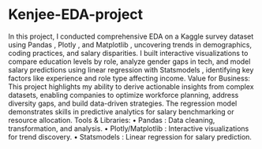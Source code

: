 # Kenjee-EDA-project
 In this project, I conducted comprehensive EDA on a Kaggle survey dataset using Pandas , Plotly , and Matplotlib , uncovering trends in demographics, coding practices, and salary disparities. I built interactive visualizations to compare education levels by role, analyze gender gaps in tech, and model salary predictions using linear regression with Statsmodels , identifying key factors like experience and role type affecting income. Value for Business: This project highlights my ability to derive actionable insights from complex datasets, enabling companies to optimize workforce planning, address diversity gaps, and build data-driven strategies. The regression model demonstrates skills in predictive analytics for salary benchmarking or resource allocation. Tools & Libraries: • Pandas : Data cleaning, transformation, and analysis. • Plotly/Matplotlib : Interactive visualizations for trend discovery. • Statsmodels : Linear regression for salary prediction. 
